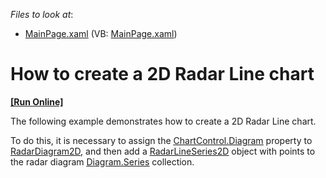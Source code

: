 <!-- default file list -->
*Files to look at*:

* [MainPage.xaml](./CS/RadarLineSeries/MainPage.xaml) (VB: [MainPage.xaml](./VB/RadarLineSeries/MainPage.xaml))
<!-- default file list end -->
# How to create a 2D Radar Line chart
<!-- run online -->
**[[Run Online]](https://codecentral.devexpress.com/e4205)**
<!-- run online end -->


<p>The following example demonstrates how to create a 2D Radar Line chart.</p><p>To do this, it is necessary to assign the <a href="http://documentation.devexpress.com/#Silverlight/DevExpressXpfChartsChartControl_Diagramtopic"><u>ChartControl.Diagram</u></a>  property to <a href="http://documentation.devexpress.com/#Silverlight/clsDevExpressXpfChartsRadarDiagram2Dtopic"><u>RadarDiagram2D</u></a>,  and then add a <a href="http://documentation.devexpress.com/#Silverlight/clsDevExpressXpfChartsRadarLineSeries2Dtopic"><u>RadarLineSeries2D</u></a> object with points to the radar diagram <a href="http://documentation.devexpress.com/#Silverlight/DevExpressXpfChartsDiagram_Seriestopic"><u>Diagram.Series</u></a> collection. </p><br />
<br />


<br/>


